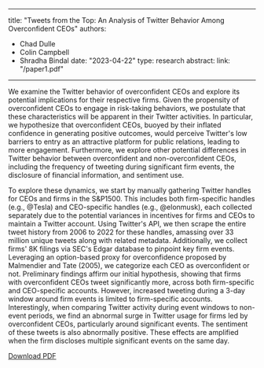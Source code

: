 


---
title: "Tweets from the Top: An Analysis of Twitter Behavior Among Overconfident CEOs"
authors:
- Chad Dulle
- Colin Campbell
- Shradha Bindal 
date: "2023-04-22"
type: research
abstract:
link: "/paper1.pdf"
---

We examine the Twitter behavior of overconfident CEOs and explore its potential implications for their respective firms. Given the propensity of overconfident CEOs to engage in risk-taking behaviors, we postulate that these characteristics will be apparent in their Twitter activities. In particular, we hypothesize that overconfident CEOs, buoyed by their inflated confidence in generating positive outcomes, would perceive Twitter's low barriers to entry as an attractive platform for public relations, leading to more engagement. Furthermore, we explore other potential differences in Twitter behavior between overconfident and non-overconfident CEOs, including the frequency of tweeting during significant firm events, the disclosure of financial information, and sentiment use.

To explore these dynamics, we start by manually gathering Twitter handles for CEOs and firms in the S&P1500. This includes both firm-specific handles (e.g., @Tesla) and CEO-specific handles (e.g., @elonmusk), each collected separately due to the potential variances in incentives for firms and CEOs to maintain a Twitter account. Using Twitter's API, we then scrape the entire tweet history from 2006 to 2022 for these handles, amassing over 33 million unique tweets along with related metadata. Additionally, we collect firms' 8K filings via SEC's Edgar database to pinpoint key firm events. Leveraging an option-based proxy for overconfidence proposed by Malmendier and Tate (2005), we categorize each CEO as overconfident or not.
Preliminary findings affirm our initial hypothesis, showing that firms with overconfident CEOs tweet significantly more, across both firm-specific and CEO-specific accounts. However, increased tweeting during a 3-day window around firm events is limited to firm-specific accounts. Interestingly, when comparing Twitter activity during event windows to non-event periods, we find an abnormal surge in Twitter usage for firms led by overconfident CEOs, particularly around significant events. The sentiment of these tweets is also abnormally positive. These effects are amplified when the firm discloses multiple significant events on the same day.



<a href="/paper1.pdf"><i class="fas fa-file-pdf"></i> Download PDF</a>